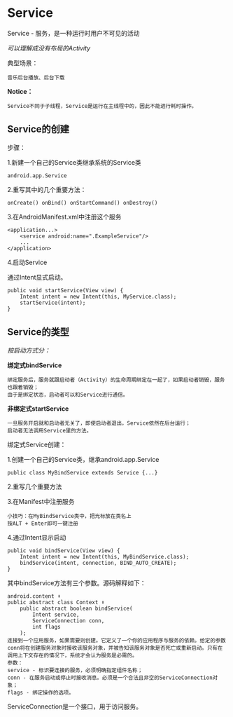 # Service

Service - 服务，是一种运行时用户不可见的活动

*可以理解成没有布局的Activity*

典型场景：

    音乐后台播放、后台下载

**Notice：**

    Service不同于子线程，Service是运行在主线程中的，因此不能进行耗时操作。

## Service的创建

步骤：

1.新建一个自己的Service类继承系统的Service类

    android.app.Service

2.重写其中的几个重要方法：

    onCreate() onBind() onStartCommand() onDestroy()

3.在AndroidManifest.xml中注册这个服务

    <application...>
        <service android:name=".ExampleService"/>
        ...
    </application>

4.启动Service

通过Intent显式启动。

    public void startService(View view) {
        Intent intent = new Intent(this, MyService.class);
        startService(intent);
    }

## Service的类型

*按启动方式分：*

**绑定式bindService**

    绑定服务后，服务就跟启动者（Activity）的生命周期绑定在一起了，如果启动者销毁，服务也跟着销毁；
    由于是绑定状态，启动者可以和Service进行通信。

**非绑定式startService**

    一旦服务开启就和启动者无关了，即使启动者退出，Service依然在后台运行；
    启动者无法调用Service里的方法。

绑定式Service创建：

1.创建一个自己的Service类，继承android.app.Service

    public class MyBindService extends Service {...}

2.重写几个重要方法

3.在Manifest中注册服务

    小技巧：在MyBindService类中，把光标放在类名上
    按ALT + Enter即可一键注册

4.通过Intent显示启动

    public void bindService(View view) {
        Intent intent = new Intent(this, MyBindService.class);
        bindService(intent, connection, BIND_AUTO_CREATE);
    }

其中bindService方法有三个参数。源码解释如下：

    android.content ⬇
    public abstract class Context ⬇
        public abstract boolean bindService(
            Intent service,
            ServiceConnection conn,
            int flags
        );
    连接到一个应用服务，如果需要则创建。它定义了一个你的应用程序与服务的依赖。给定的参数conn将在创建服务对象时接收该服务对象，并被告知该服务对象是否死亡或重新启动。只有在调用上下文存在的情况下，系统才会认为服务是必需的。
    参数：
    service - 标识要连接的服务，必须明确指定组件名称；
    conn - 在服务启动或停止时接收消息。必须是一个合法且非空的ServiceConnection对象；
    flags - 绑定操作的选项。

ServiceConnection是一个接口，用于访问服务。

